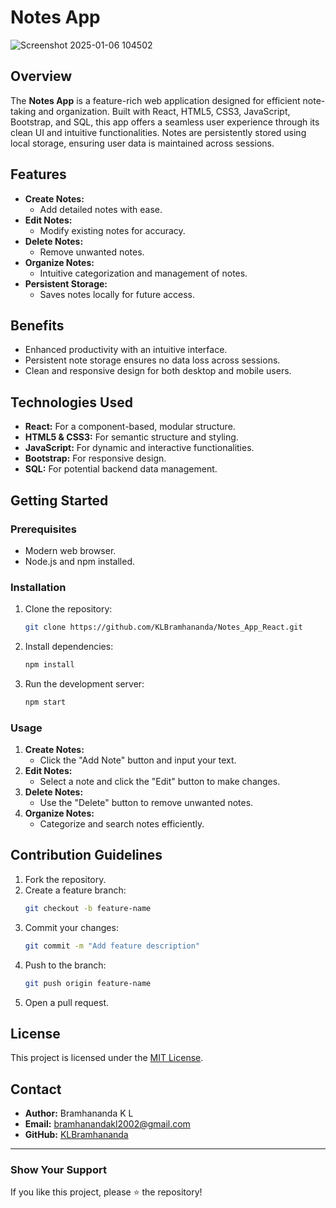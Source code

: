 # Notes App

![Screenshot 2025-01-06 104502](https://github.com/user-attachments/assets/19fa85ee-a0c5-4c52-9b67-ee161a47a57b)

## Overview
The **Notes App** is a feature-rich web application designed for efficient note-taking and organization. Built with React, HTML5, CSS3, JavaScript, Bootstrap, and SQL, this app offers a seamless user experience through its clean UI and intuitive functionalities. Notes are persistently stored using local storage, ensuring user data is maintained across sessions.

## Features
- **Create Notes:**
  - Add detailed notes with ease.
- **Edit Notes:**
  - Modify existing notes for accuracy.
- **Delete Notes:**
  - Remove unwanted notes.
- **Organize Notes:**
  - Intuitive categorization and management of notes.
- **Persistent Storage:**
  - Saves notes locally for future access.

## Benefits
- Enhanced productivity with an intuitive interface.
- Persistent note storage ensures no data loss across sessions.
- Clean and responsive design for both desktop and mobile users.

## Technologies Used
- **React:** For a component-based, modular structure.
- **HTML5 & CSS3:** For semantic structure and styling.
- **JavaScript:** For dynamic and interactive functionalities.
- **Bootstrap:** For responsive design.
- **SQL:** For potential backend data management.

## Getting Started
### Prerequisites
- Modern web browser.
- Node.js and npm installed.

### Installation
1. Clone the repository:
   ```bash
   git clone https://github.com/KLBramhananda/Notes_App_React.git
   ```
2. Install dependencies:
   ```bash
   npm install
   ```
3. Run the development server:
   ```bash
   npm start
   ```

### Usage
1. **Create Notes:**
   - Click the "Add Note" button and input your text.
2. **Edit Notes:**
   - Select a note and click the "Edit" button to make changes.
3. **Delete Notes:**
   - Use the "Delete" button to remove unwanted notes.
4. **Organize Notes:**
   - Categorize and search notes efficiently.

## Contribution Guidelines
1. Fork the repository.
2. Create a feature branch:
   ```bash
   git checkout -b feature-name
   ```
3. Commit your changes:
   ```bash
   git commit -m "Add feature description"
   ```
4. Push to the branch:
   ```bash
   git push origin feature-name
   ```
5. Open a pull request.

## License
This project is licensed under the [MIT License](LICENSE).

## Contact
- **Author:** Bramhananda K L  
- **Email:** bramhanandakl2002@gmail.com
- **GitHub:** [KLBramhananda](https://github.com/KLBramhananda)

---
### Show Your Support
If you like this project, please ⭐ the repository!
